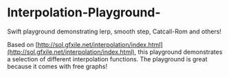 # Interpolation-Playground-
Swift playground demonstrating lerp, smooth step, Catcall-Rom and others!

Based on [http://sol.gfxile.net/interpolation/index.html](http://sol.gfxile.net/interpolation/index.html), this playground demonstrates a selection of different interpolation functions. The playground is great because it comes with free graphs!
